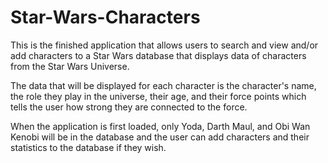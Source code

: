 # Star-Wars-Characters

This is the finished application that allows users to search and view and/or add characters to a Star Wars database that displays data of characters from the Star Wars Universe.

The data that will be displayed for each character is the character's name, the role they play in the universe, their age, and their force points which tells the user how strong they are connected to the force.

When the application is first loaded, only Yoda, Darth Maul, and Obi Wan Kenobi will be in the database and the user can add characters and their statistics to the database if they wish.